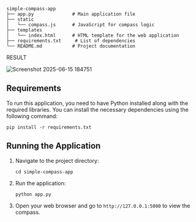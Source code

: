 
```
simple-compass-app
├── app.py              # Main application file
├── static
│   └── compass.js      # JavaScript for compass logic
├── templates
│   └── index.html      # HTML template for the web application
├── requirements.txt     # List of dependencies
└── README.md           # Project documentation
```

RESULT

![Screenshot 2025-06-15 184751](https://github.com/user-attachments/assets/eb5c2ad5-45aa-45cc-984a-213304081bed)


## Requirements

To run this application, you need to have Python installed along with the required libraries. You can install the necessary dependencies using the following command:

```
pip install -r requirements.txt
```

## Running the Application

1. Navigate to the project directory:

   ```
   cd simple-compass-app
   ```

2. Run the application:

   ```
   python app.py
   ```

3. Open your web browser and go to `http://127.0.0.1:5000` to view the compass.

